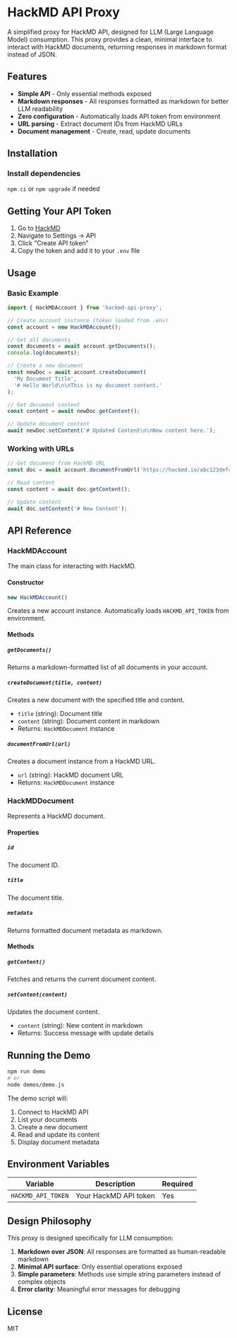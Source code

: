 # HackMD API Proxy

A simplified proxy for HackMD API, designed for LLM (Large Language Model) consumption. This proxy provides a clean, minimal interface to interact with HackMD documents, returning responses in markdown format instead of JSON.

## Features

- **Simple API** - Only essential methods exposed
- **Markdown responses** - All responses formatted as markdown for better LLM readability
- **Zero configuration** - Automatically loads API token from environment
- **URL parsing** - Extract document IDs from HackMD URLs
- **Document management** - Create, read, update documents

## Installation

### Install dependencies
`npm ci` or `npm upgrade` if needed

## Getting Your API Token

1. Go to [HackMD](https://hackmd.io)
2. Navigate to Settings → API
3. Click "Create API token"
4. Copy the token and add it to your `.env` file

## Usage

### Basic Example

```javascript
import { HackMDAccount } from 'hackmd-api-proxy';

// Create account instance (token loaded from .env)
const account = new HackMDAccount();

// Get all documents
const documents = await account.getDocuments();
console.log(documents);

// Create a new document
const newDoc = await account.createDocument(
  'My Document Title',
  '# Hello World\n\nThis is my document content.'
);

// Get document content
const content = await newDoc.getContent();

// Update document content
await newDoc.setContent('# Updated Content\n\nNew content here.');
```

### Working with URLs

```javascript
// Get document from HackMD URL
const doc = await account.documentFromUrl('https://hackmd.io/abc123def456');

// Read content
const content = await doc.getContent();

// Update content
await doc.setContent('# New Content');
```

## API Reference

### HackMDAccount

The main class for interacting with HackMD.

#### Constructor
```javascript
new HackMDAccount()
```
Creates a new account instance. Automatically loads `HACKMD_API_TOKEN` from environment.

#### Methods

##### `getDocuments()`
Returns a markdown-formatted list of all documents in your account.

##### `createDocument(title, content)`
Creates a new document with the specified title and content.
- `title` (string): Document title
- `content` (string): Document content in markdown
- Returns: `HackMDDocument` instance

##### `documentFromUrl(url)`
Creates a document instance from a HackMD URL.
- `url` (string): HackMD document URL
- Returns: `HackMDDocument` instance

### HackMDDocument

Represents a HackMD document.

#### Properties

##### `id`
The document ID.

##### `title`
The document title.

##### `metadata`
Returns formatted document metadata as markdown.

#### Methods

##### `getContent()`
Fetches and returns the current document content.

##### `setContent(content)`
Updates the document content.
- `content` (string): New content in markdown
- Returns: Success message with update details

## Running the Demo

```bash
npm run demo
# or
node demos/demo.js
```

The demo script will:
1. Connect to HackMD API
2. List your documents
3. Create a new document
4. Read and update its content
5. Display document metadata

## Environment Variables

| Variable | Description | Required |
|----------|-------------|----------|
| `HACKMD_API_TOKEN` | Your HackMD API token | Yes |

## Design Philosophy

This proxy is designed specifically for LLM consumption:

1. **Markdown over JSON**: All responses are formatted as human-readable markdown
2. **Minimal API surface**: Only essential operations exposed
3. **Simple parameters**: Methods use simple string parameters instead of complex objects
4. **Error clarity**: Meaningful error messages for debugging

## License

MIT